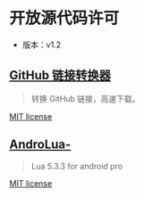 # 开放源代码许可

- 版本：v1.2

## [GitHub 链接转换器](https://gitee.com/Jesse205/GitHubUrlConverter)

> 转换 GitHub 链接，高速下载。

[MIT license](https://gitee.com/Jesse205/GitHubUrlConverter/blob/master/LICENSE)

## [AndroLua-](https://github.com/nirenr/AndroLua_pro)

> Lua 5.3.3 for android pro

[MIT license](https://github.com/nirenr/AndroLua_pro/blob/master/LICENSE.txt)
